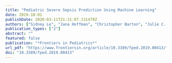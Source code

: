 ```yaml
---
title: "Pediatric Severe Sepsis Prediction Using Machine Learning"
date: 2019-10-01
publishDate: 2020-03-11T21:31:07.131479Z
authors: ["Sidney Le", "Jana Hoffman", "Christopher Barton", "Julie C. Fitzgerald", "Angier Allen", "Emily Pellegrini", "Jacob Calvert", "Ritankar Das"]
publication_types: ["2"]
abstract: ""
featured: false
publication: "*Frontiers in Pediatrics*"
url_pdf: "https://www.frontiersin.org/article/10.3389/fped.2019.00413/full"
doi: "10.3389/fped.2019.00413"
---
```


